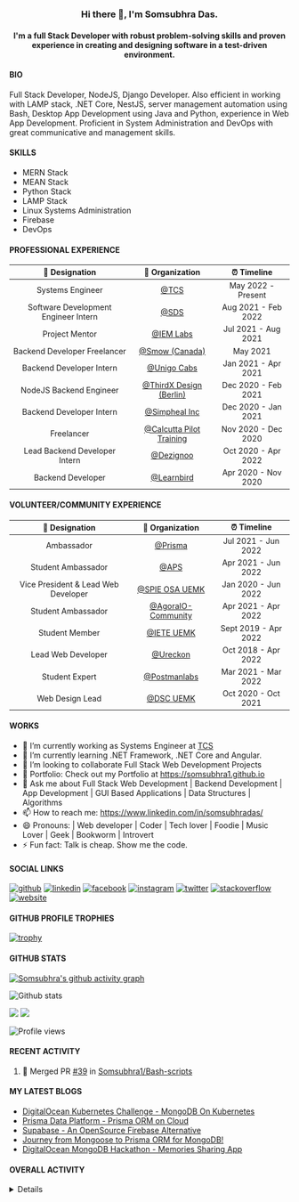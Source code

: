 <h3 align="center"> Hi there 👋, I'm Somsubhra Das. </h3>

<h4 align="center"> I'm a full Stack Developer with robust problem-solving skills and proven experience in creating and designing software in a test-driven environment.  </h4>

#### BIO

Full Stack Developer, NodeJS, Django Developer. Also efficient in working with LAMP stack, .NET Core, NestJS, server management automation using Bash, Desktop App Development using Java and Python, experience in Web App Development. Proficient in System Administration and DevOps with great communicative and management skills.

#### SKILLS

- MERN Stack
- MEAN Stack
- Python Stack
- LAMP Stack
- Linux Systems Administration
- Firebase
- DevOps

#### PROFESSIONAL EXPERIENCE

|            💼 Designation            |                          🏢 Organization                          |     ⏰ Timeline     |
| :----------------------------------: | :---------------------------------------------------------------: | :-----------------: |
|           Systems Engineer           |                     [@TCS](https://tcs.com/)                      | May 2022 - Present  |
| Software Development Engineer Intern |                   [@SDS](https://seamless.se/)                    | Aug 2021 - Feb 2022 |
|            Project Mentor            | [@IEM Labs](https://github.com/IEMA-Research-Development-Pvt-Ltd) | Jul 2021 - Aug 2021 |
|     Backend Developer Freelancer     |                 [@Smow (Canada)](http://smow.ca/)                 |      May 2021       |
|       Backend Developer Intern       |         [@Unigo Cabs](https://github.com/UnigoCabs-Dev/)          | Jan 2021 - Apr 2021 |
|       NodeJS Backend Engineer        |         [@ThirdX Design (Berlin)](https://thirdx.design/)         | Dec 2020 - Feb 2021 |
|       Backend Developer Intern       |              [@Simpheal Inc](https://simpheal.com/)               | Dec 2020 - Jan 2021 |
|              Freelancer              |   [@Calcutta Pilot Training](http://calcuttapilottraining.com/)   | Nov 2020 - Dec 2020 |
|    Lead Backend Developer Intern     |                [@Dezignoo](https://dezignoo.com/)                 | Oct 2020 - Apr 2022 |
|          Backend Developer           |              [@Learnbird](https://www.learnbird.in/)              | Apr 2020 - Nov 2020 |

#### VOLUNTEER/COMMUNITY EXPERIENCE

|           💼 Designation            |                      🏢 Organization                       |     ⏰ Timeline      |
| :---------------------------------: | :--------------------------------------------------------: | :------------------: |
|             Ambassador              |            [@Prisma](https://github.com/prisma)            | Jul 2021 - Jun 2022  |
|         Student Ambassador          |                  [@APS](https://aps.org)                   | Apr 2021 - Jun 2022  |
| Vice President & Lead Web Developer |         [@SPIE OSA UEMK](http://spieosauemk.team/)         | Jan 2020 - Jun 2022  |
|         Student Ambassador          | [@AgoraIO-Community](https://github.com/AgoraIO-Community) | Apr 2021 - Apr 2022  |
|           Student Member            |                       [@IETE UEMK]()                       | Sept 2019 - Apr 2022 |
|         Lead Web Developer          |              [@Ureckon](https://ureckon.org/)              | Oct 2018 - Apr 2022  |
|           Student Expert            |      [@Postmanlabs](https://github.com/postmanlabs/)       | Mar 2021 - Mar 2022  |
|           Web Design Lead           |              [@DSC UEMK](https://dscuemk.co/)              | Oct 2020 - Oct 2021  |

#### WORKS

- 🔭 I’m currently working as Systems Engineer at [TCS](https://tcs.com)
- 🌱 I’m currently learning .NET Framework, .NET Core and Angular.
- 👯 I’m looking to collaborate Full Stack Web Development Projects
- 💼 Portfolio: Check out my Portfolio at https://somsubhra1.github.io
- 💬 Ask me about Full Stack Web Development | Backend Development | App Development | GUI Based Applications | Data Structures | Algorithms
- 📫 How to reach me: https://www.linkedin.com/in/somsubhradas/
- 😄 Pronouns: | Web developer | Coder | Tech lover | Foodie | Music Lover | Geek | Bookworm | Introvert
- ⚡ Fun fact: Talk is cheap. Show me the code.

#### SOCIAL LINKS

<p align="center">

[<img src='https://cdn.jsdelivr.net/npm/simple-icons@3.0.1/icons/github.svg' alt='github' height='40'>](https://github.com/Somsubhra1) [<img src='https://cdn.jsdelivr.net/npm/simple-icons@3.0.1/icons/linkedin.svg' alt='linkedin' height='40'>](https://www.linkedin.com/in/somsubhradas/) [<img src='https://cdn.jsdelivr.net/npm/simple-icons@3.0.1/icons/facebook.svg' alt='facebook' height='40'>](https://www.facebook.com/S0msubhradas) [<img src='https://cdn.jsdelivr.net/npm/simple-icons@3.0.1/icons/instagram.svg' alt='instagram' height='40'>](https://www.instagram.com/somsubhra__das/) [<img src='https://cdn.jsdelivr.net/npm/simple-icons@3.0.1/icons/twitter.svg' alt='twitter' height='40'>](https://twitter.com/Somsubhra1CP) [<img src='https://cdn.jsdelivr.net/npm/simple-icons@3.0.1/icons/stackoverflow.svg' alt='stackoverflow' height='40'>](https://stackoverflow.com/users/10871274/somsubhra-das) [<img src='https://cdn.jsdelivr.net/npm/simple-icons@3.0.1/icons/icloud.svg' alt='website' height='40'>](https://somsubhra.co/)

</p>

#### GITHUB PROFILE TROPHIES

[![trophy](https://github-profile-trophy.vercel.app/?username=Somsubhra1&theme=flat)](https://github.com/ryo-ma/github-profile-trophy)

#### GITHUB STATS

[![Somsubhra's github activity graph](https://activity-graph.herokuapp.com/graph?username=somsubhra1&theme=react-dark)](https://github.com/somsubhra1)

<p align="center">

![Github stats](https://github-readme-stats.vercel.app/api?username=Somsubhra1&show_icons=true)<br>

<img src="https://github-readme-streak-stats.herokuapp.com/?user=Somsubhra1&theme=light" />

<img src="https://github-readme-stats.vercel.app/api/top-langs/?username=Somsubhra1&layout=compact&theme=light" />

![Profile views](https://gpvc.arturio.dev/Somsubhra1)

</p>

#### RECENT ACTIVITY

<!--START_SECTION:activity-->

1. 🎉 Merged PR [#39](https://github.com/Somsubhra1/Bash-scripts/pull/39) in [Somsubhra1/Bash-scripts](https://github.com/Somsubhra1/Bash-scripts)
<!--END_SECTION:activity-->

#### MY LATEST BLOGS

<!-- BLOG-POST-LIST:START -->
- [DigitalOcean Kubernetes Challenge - MongoDB On Kubernetes](https://dev.to/somsubhra1/digitalocean-kubernetes-challenge-mongodb-on-kubernetes-367k)
- [Prisma Data Platform - Prisma ORM on Cloud](https://dev.to/somsubhra1/prisma-data-platform-prisma-orm-on-cloud-2854)
- [Supabase - An OpenSource Firebase Alternative](https://dev.to/somsubhra1/supabase-an-opensource-firebase-alternative-51h4)
- [Journey from Mongoose to Prisma ORM for MongoDB!](https://dev.to/somsubhra1/journey-from-mongoose-to-prisma-orm-for-mongodb-3j21)
- [DigitalOcean MongoDB Hackathon - Memories Sharing App](https://dev.to/somsubhra1/digitalocean-mongodb-hackathon-memories-sharing-app-2kne)
<!-- BLOG-POST-LIST:END -->

#### OVERALL ACTIVITY

<details>
<!--START_SECTION:waka-->
![Code Time](http://img.shields.io/badge/Code%20Time-375%20hrs%2012%20mins-blue)

**🐱 My GitHub Data** 

> 📦 223.0 kB Used in GitHub's Storage 
 > 
> 🏆 0 Contributions in the Year 2025
 > 
> 🚫 Not Opted to Hire
 > 
> 📜 172 Public Repositories 
 > 
> 🔑 12 Private Repositories 
 > 
**I'm a Night 🦉** 

```text
🌞 Morning                1004 commits        ███░░░░░░░░░░░░░░░░░░░░░░   11.65 % 
🌆 Daytime                2946 commits        █████████░░░░░░░░░░░░░░░░   34.18 % 
🌃 Evening                3475 commits        ██████████░░░░░░░░░░░░░░░   40.31 % 
🌙 Night                  1195 commits        ███░░░░░░░░░░░░░░░░░░░░░░   13.86 % 
```
📅 **I'm Most Productive on Sunday** 

```text
Monday                   1446 commits        ████░░░░░░░░░░░░░░░░░░░░░   16.77 % 
Tuesday                  1272 commits        ████░░░░░░░░░░░░░░░░░░░░░   14.76 % 
Wednesday                941 commits         ███░░░░░░░░░░░░░░░░░░░░░░   10.92 % 
Thursday                 1209 commits        ████░░░░░░░░░░░░░░░░░░░░░   14.03 % 
Friday                   1105 commits        ███░░░░░░░░░░░░░░░░░░░░░░   12.82 % 
Saturday                 1081 commits        ███░░░░░░░░░░░░░░░░░░░░░░   12.54 % 
Sunday                   1566 commits        █████░░░░░░░░░░░░░░░░░░░░   18.17 % 
```


📊 **This Week I Spent My Time On** 

```text
💬 Programming Languages: 
No Activity Tracked This Week

🔥 Editors: 
No Activity Tracked This Week
```

**I Mostly Code in JavaScript** 

```text
JavaScript               69 repos            █████████░░░░░░░░░░░░░░░░   37.50 % 
Java                     25 repos            ███░░░░░░░░░░░░░░░░░░░░░░   13.59 % 
Shell                    17 repos            ██░░░░░░░░░░░░░░░░░░░░░░░   09.24 % 
TypeScript               12 repos            ██░░░░░░░░░░░░░░░░░░░░░░░   06.52 % 
C#                       2 repos             ░░░░░░░░░░░░░░░░░░░░░░░░░   01.09 % 
```



**Timeline**

![Lines of Code chart](https://raw.githubusercontent.com/Somsubhra1/Somsubhra1/master/assets/bar_graph.png)


 Last Updated on 16/06/2025 18:32:32 UTC
<!--END_SECTION:waka-->
</details>
